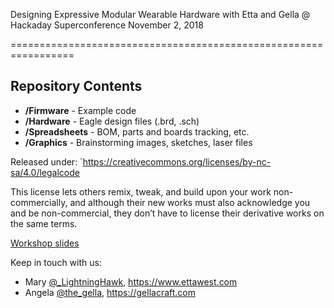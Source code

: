 Designing Expressive Modular Wearable Hardware
with Etta and Gella @ Hackaday Superconference November 2, 2018 

=================================================================

Repository Contents
-------------------
* **/Firmware** - Example code 
* **/Hardware** - Eagle design files (.brd, .sch)
* **/Spreadsheets** - BOM, parts and boards tracking, etc.
* **/Graphics** - Brainstorming images, sketches, laser files
 
Released under: `https://creativecommons.org/licenses/by-nc-sa/4.0/legalcode

This license lets others remix, tweak, and build upon your work
non-commercially, and although their new works must also 
acknowledge you and be non-commercial, they don’t have to
 license their derivative works on the same terms.

[Workshop slides](https://docs.google.com/presentation/d/1X1z0bJy7SYfVST1Kgu7OEDOKLFOzCg2_WMVUaLJVd0Q/edit?usp=sharing)

Keep in touch with us:
* Mary [@_LightningHawk](https://twitter.com/_LightningHawk), https://www.ettawest.com
* Angela [@the_gella](https://twitter.com/the_gella), https://gellacraft.com


